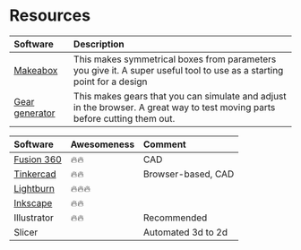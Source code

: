 # Resources

| Software | Description |
| :--- | :--- |
| [Makeabox](https://makeabox.io/) | This makes symmetrical boxes from parameters you give it. A super useful tool to use as a starting point for a design |
| [Gear generator](https://geargenerator.com) | This makes gears that you can simulate and adjust in the browser. A great way to test moving parts before cutting them out. |

| Software | Awesomeness | Comment |
| :--- | :--- | :--- |
| [Fusion 360](https://www.autodesk.com/products/fusion-360/overview) | 🔥🔥 | CAD |
| [Tinkercad](https://www.tinkercad.com/) | 🔥🔥 | Browser-based, CAD |
| [Lightburn](https://lightburnsoftware.com/) | 🔥🔥🔥 |  |
| [Inkscape](https://inkscape.org/) | 🔥🔥 |  |
| Illustrator | 🔥🔥 | Recommended |
| Slicer |  | Automated 3d to 2d |

